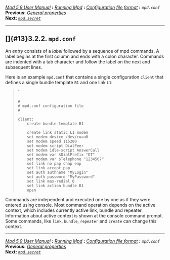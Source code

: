 [*Mpd 5.9 User Manual*](mpd.html) **:** [*Running Mpd*](mpd9.html) **:**
[*Configuration file format*](mpd11.html) **:** *`mpd.conf`*\
**Previous:** [*General properties*](mpd12.html)\
**Next:** [*`mpd.secret`*](mpd14.html)

------------------------------------------------------------------------

## []{#13}3.2.2. `mpd.conf`

An *entry* consists of a *label* followed by a sequence of mpd commands.
A label begins at the first column and ends with a colon character.
Commands are indented with a tab character and follow the label on the
next and subsequent lines.

Here is an example `mpd.conf` that contains a single configuration
`client` that defines a single bundle template `B1` and one link `L1`:

> ``
>
>     #
>     # mpd.conf configuration file
>     #
>
>     client:
>         create bundle template B1
>
>         create link static L1 modem
>         set modem device /dev/cuau0
>         set modem speed 115200
>         set modem script DialPeer
>         set modem idle-script AnswerCall
>         set modem var $DialPrefix "DT"
>         set modem var $Telephone "1234567"
>         set link no pap chap eap
>         set link accept pap
>         set auth authname "MyLogin"
>         set auth password "MyPassword"
>         set link max-redial 0
>         set link action bundle B1
>         open

Commands are independent and executed one by one as if they were entered
using console. Most command operation depends on the active context,
which includes currently active link, bundle and repeater. Information
about active context is shown at the console command prompt. Some
commands, like `link`, `bundle`, `repeater` and `create` can change this
context.

------------------------------------------------------------------------

[*Mpd 5.9 User Manual*](mpd.html) **:** [*Running Mpd*](mpd9.html) **:**
[*Configuration file format*](mpd11.html) **:** *`mpd.conf`*\
**Previous:** [*General properties*](mpd12.html)\
**Next:** [*`mpd.secret`*](mpd14.html)

